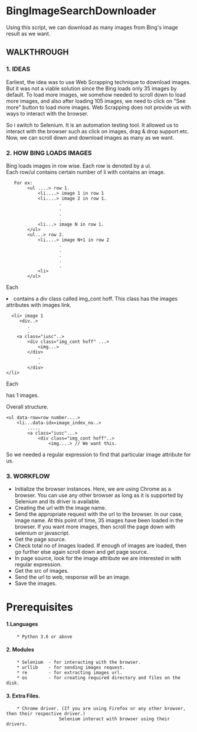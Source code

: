 # BingImageSearchDownloader
Using this script, we can download as many images from Bing's image result as we want.  
## WALKTHROUGH  
###    1. IDEAS
Earliest, the idea was to use Web Scrapping technique to download images.
But it was not a viable solution since the Bing loads only 35 images
by default. To load more images, we somehow needed to scroll down to load
more images, and also after loading 105 images, we need to click on "See more"
button to load more images. Web Scrapping does not provide us with ways to
interact with the browser.

So i switch to Selenium. It is an automation testing tool. It allowed us to
interact with the browser such as click on images, drag & drop support etc.
Now, we can scroll down and download images as many as we want.

###    2. HOW BING LOADS IMAGES
Bing loads images in row wise. Each row is denoted by a ul.  
Each row/ul contains certain number of li with contains an image.
       
       For ex:
            <ul ....> row 1.
                <li....> image 1 in row 1
                <li....> image 2 in row 1.
                        .
                        .
                        .
                        .
                <li...> image N in row 1.
            </ul>
            <ul...> row 2.
                <li....> image N+1 in row 2
                        .
                        .
                        .
                        .
                        .
                <li>
            </ul>

Each <li> contains a div class called img_cont hoff. This class has the images attributes with images link.
      
      <li> image 1
         <div..>
            .
            .
        <a class="iusc"..>    
            <div class="img_cont hoff" ...>
                <img...>
            </div>
                .
                .
            </div>
    </li>

Each <div class="img_cont hoff"> has 1 images.

Overall structure.

    <ul data-row=row number....>
        <li...data-idx=image_index_no..>
            .....
            <a class="iusc"...>
                <div class="img_cont hoff"..>
                    <img....> // We want this.

So we needed a regular expression to find that particular image attribute for us.
###    3. WORKFLOW
* Initialize the browser instances.
        Here, we are using Chrome as a browser. You can use any other browser as long as
        it is supported by Selenium and its driver is available.
* Creating the url with the image name.
* Send the appropriate request with the url to the browser.
        In our case, image name.
At this point of time, 35 images have been loaded in the browser.
If you want more images, then scroll the page down with selenium or javascript.
* Get the page source.
* Check total no of images loaded. If enough of images are loaded, then go further else
  again scroll down and get page source.  
* In page source, look for the image attribute we are interested in with regular expression.
* Get the src of images.
* Send the url to web, response will be an image.
* Save the images.

# Prerequisites
####    1.Languages
        * Python 3.6 or above

####    2. Modules
        * Selenium  - for interacting with the browser.
        * urllib    - for sending images request.
        * re        - for extracting images url.
        * os        - for creating required directory and files on the disk.

####    3. Extra Files.
        * Chrome driver. (If you are using Firefox or any other browser, then their respective driver.)
                        Selenium interact with browser using their drivers.
